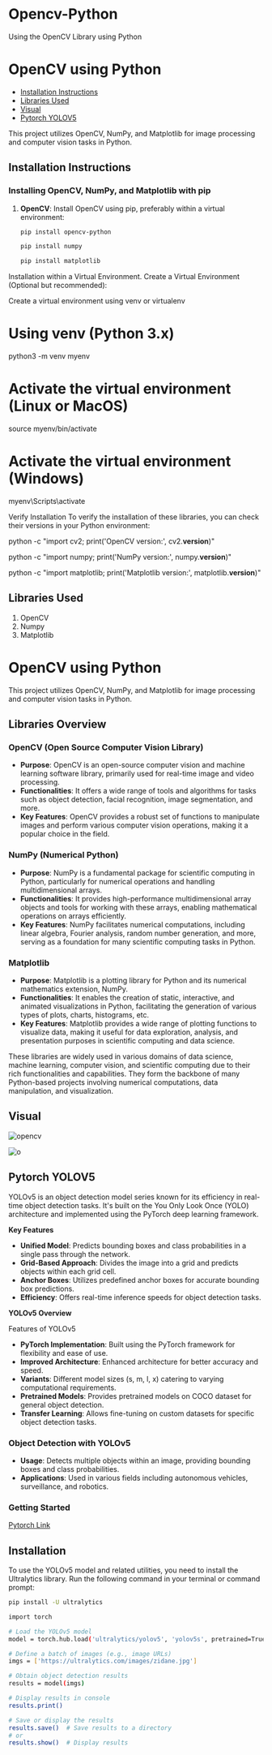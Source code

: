 # Opencv-Python
Using the OpenCV Library using Python 
# OpenCV using Python
- [Installation Instructions](#installation-instructions)
- [Libraries Used](#libraries-used)
- [Visual](#visual)
- [Pytorch YOLOV5](#pytorch-yolov5)

This project utilizes OpenCV, NumPy, and Matplotlib for image processing and computer vision tasks in Python.

## Installation Instructions

### Installing OpenCV, NumPy, and Matplotlib with pip

1. **OpenCV**: Install OpenCV using pip, preferably within a virtual environment:
   ```bash
   pip install opencv-python

   pip install numpy

   pip install matplotlib

 Installation within a Virtual Environment. Create a Virtual Environment (Optional but recommended):

Create a virtual environment using venv or virtualenv

# Using venv (Python 3.x)
python3 -m venv myenv

# Activate the virtual environment (Linux or MacOS)
source myenv/bin/activate

# Activate the virtual environment (Windows)
myenv\Scripts\activate

Verify Installation
To verify the installation of these libraries, you can check their versions in your Python environment:

python -c "import cv2; print('OpenCV version:', cv2.__version__)"

python -c "import numpy; print('NumPy version:', numpy.__version__)"

python -c "import matplotlib; print('Matplotlib version:', matplotlib.__version__)"

## Libraries Used 
1. OpenCV
2. Numpy
3. Matplotlib
# OpenCV using Python

This project utilizes OpenCV, NumPy, and Matplotlib for image processing and computer vision tasks in Python.

## Libraries Overview

### OpenCV (Open Source Computer Vision Library)
- **Purpose**: OpenCV is an open-source computer vision and machine learning software library, primarily used for real-time image and video processing. 
- **Functionalities**: It offers a wide range of tools and algorithms for tasks such as object detection, facial recognition, image segmentation, and more.
- **Key Features**: OpenCV provides a robust set of functions to manipulate images and perform various computer vision operations, making it a popular choice in the field.

### NumPy (Numerical Python)
- **Purpose**: NumPy is a fundamental package for scientific computing in Python, particularly for numerical operations and handling multidimensional arrays.
- **Functionalities**: It provides high-performance multidimensional array objects and tools for working with these arrays, enabling mathematical operations on arrays efficiently.
- **Key Features**: NumPy facilitates numerical computations, including linear algebra, Fourier analysis, random number generation, and more, serving as a foundation for many scientific computing tasks in Python.

### Matplotlib
- **Purpose**: Matplotlib is a plotting library for Python and its numerical mathematics extension, NumPy. 
- **Functionalities**: It enables the creation of static, interactive, and animated visualizations in Python, facilitating the generation of various types of plots, charts, histograms, etc.
- **Key Features**: Matplotlib provides a wide range of plotting functions to visualize data, making it useful for data exploration, analysis, and presentation purposes in scientific computing and data science.

These libraries are widely used in various domains of data science, machine learning, computer vision, and scientific computing due to their rich functionalities and capabilities. They form the backbone of many Python-based projects involving numerical computations, data manipulation, and visualization.


## Visual

![opencv](https://github.com/RAPZ0D/Opencv-Python/assets/100001521/8789c454-57c2-4cfd-9f5d-b0c3db35d286)

![o](https://github.com/RAPZ0D/Opencv-Python/assets/100001521/d42555bd-a34d-407a-bdab-da3c03209967)


## Pytorch YOLOV5
YOLOv5 is an object detection model series known for its efficiency in real-time object detection tasks. It's built on the You Only Look Once (YOLO) architecture and implemented using the PyTorch deep learning framework.

 **Key Features**

- **Unified Model**: Predicts bounding boxes and class probabilities in a single pass through the network.
- **Grid-Based Approach**: Divides the image into a grid and predicts objects within each grid cell.
- **Anchor Boxes**: Utilizes predefined anchor boxes for accurate bounding box predictions.
- **Efficiency**: Offers real-time inference speeds for object detection tasks.

**YOLOv5 Overview**

Features of YOLOv5

- **PyTorch Implementation**: Built using the PyTorch framework for flexibility and ease of use.
- **Improved Architecture**: Enhanced architecture for better accuracy and speed.
- **Variants**: Different model sizes (s, m, l, x) catering to varying computational requirements.
- **Pretrained Models**: Provides pretrained models on COCO dataset for general object detection.
- **Transfer Learning**: Allows fine-tuning on custom datasets for specific object detection tasks.

### Object Detection with YOLOv5

- **Usage**: Detects multiple objects within an image, providing bounding boxes and class probabilities.
- **Applications**: Used in various fields including autonomous vehicles, surveillance, and robotics.

### Getting Started 
[Pytorch Link](https://pytorch.org/hub/ultralytics_yolov5/)

## Installation

To use the YOLOv5 model and related utilities, you need to install the Ultralytics library. Run the following command in your terminal or command prompt:

```bash
pip install -U ultralytics

import torch

# Load the YOLOv5 model
model = torch.hub.load('ultralytics/yolov5', 'yolov5s', pretrained=True)

# Define a batch of images (e.g., image URLs)
imgs = ['https://ultralytics.com/images/zidane.jpg']

# Obtain object detection results
results = model(imgs)

# Display results in console
results.print()

# Save or display the results
results.save()  # Save results to a directory
# or
results.show()  # Display results

